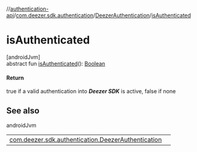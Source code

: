 //[authentication-api](../../../index.md)/[com.deezer.sdk.authentication](../index.md)/[DeezerAuthentication](index.md)/[isAuthenticated](is-authenticated.md)

# isAuthenticated

[androidJvm]\
abstract fun [isAuthenticated](is-authenticated.md)(): [Boolean](https://kotlinlang.org/api/latest/jvm/stdlib/kotlin/-boolean/index.html)

#### Return

true if a valid authentication into ***Deezer SDK*** is active, false if none

## See also

androidJvm

| | |
|---|---|
| [com.deezer.sdk.authentication.DeezerAuthentication](authenticate.md) |  |
